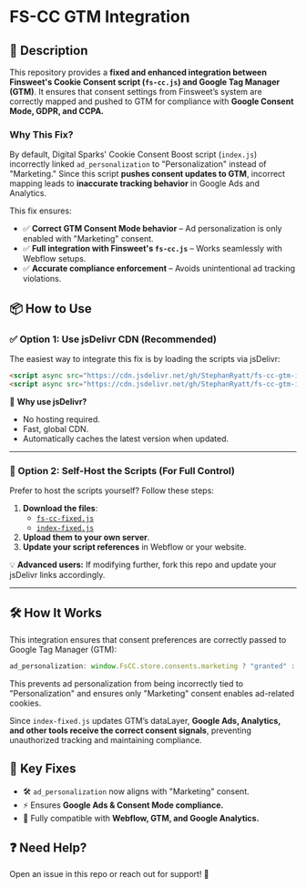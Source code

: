 # FS-CC GTM Integration

## 📝 Description
This repository provides a **fixed and enhanced integration between Finsweet's Cookie Consent script (`fs-cc.js`) and Google Tag Manager (GTM)**. It ensures that consent settings from Finsweet’s system are correctly mapped and pushed to GTM for compliance with **Google Consent Mode, GDPR, and CCPA.**

### Why This Fix?
By default, Digital Sparks' Cookie Consent Boost script (`index.js`) incorrectly linked `ad_personalization` to "Personalization" instead of "Marketing." Since this script **pushes consent updates to GTM**, incorrect mapping leads to **inaccurate tracking behavior** in Google Ads and Analytics.

This fix ensures:
- ✅ **Correct GTM Consent Mode behavior** – Ad personalization is only enabled with "Marketing" consent.
- ✅ **Full integration with Finsweet's `fs-cc.js`** – Works seamlessly with Webflow setups.
- ✅ **Accurate compliance enforcement** – Avoids unintentional ad tracking violations.

## 📦 How to Use

### **✅ Option 1: Use jsDelivr CDN (Recommended)**
The easiest way to integrate this fix is by loading the scripts via jsDelivr:
```html
<script async src="https://cdn.jsdelivr.net/gh/StephanRyatt/fs-cc-gtm-integration/fs-cc-fixed.js" fs-cc-mode="opt-in"></script>
<script async src="https://cdn.jsdelivr.net/gh/StephanRyatt/fs-cc-gtm-integration/index-fixed.js"></script>
```
🚀 **Why use jsDelivr?**
- No hosting required.
- Fast, global CDN.
- Automatically caches the latest version when updated.

---

### **🔄 Option 2: Self-Host the Scripts (For Full Control)**
Prefer to host the scripts yourself? Follow these steps:
1. **Download the files**:
   - [`fs-cc-fixed.js`](https://github.com/StephanRyatt/fs-cc-gtm-integration/fs-cc-fixed.js)
   - [`index-fixed.js`](https://github.com/StephanRyatt/fs-cc-gtm-integration/index-fixed.js)
2. **Upload them to your own server**.
3. **Update your script references** in Webflow or your website.

💡 **Advanced users:** If modifying further, fork this repo and update your jsDelivr links accordingly.

---

## 🛠 How It Works
This integration ensures that consent preferences are correctly passed to Google Tag Manager (GTM):
```javascript
ad_personalization: window.FsCC.store.consents.marketing ? "granted" : "denied",
```
This prevents ad personalization from being incorrectly tied to "Personalization" and ensures only "Marketing" consent enables ad-related cookies.

Since `index-fixed.js` updates GTM’s dataLayer, **Google Ads, Analytics, and other tools receive the correct consent signals**, preventing unauthorized tracking and maintaining compliance.

## 📌 Key Fixes
- 🛠 `ad_personalization` now aligns with "Marketing" consent.
- ⚡ Ensures **Google Ads & Consent Mode compliance.**
- 🔄 Fully compatible with **Webflow, GTM, and Google Analytics.**

## ❓ Need Help?
Open an issue in this repo or reach out for support! 🚀

